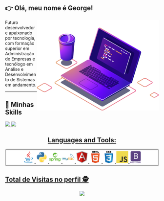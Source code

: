 ## :point_right: Olá, meu nome é <strong>George!</strong>


<img src="https://github.com/george-git-dev/george-git-dev/blob/main/computador.png" min-width="400px" max-width="400px" width="400px" align="right" alt="Computador iuriCode">

<p align="left"> 
  Futuro desenvolvedor e apaixonado por tecnologia, com formação superior em Administração de Empresas e tecnólogo em Análise e Desenvolvimento de Sistemas em andamento.
</p>




----

## 🚀 Minhas Skills

 <div>
  <a href="https://github.com/george-git-dev">
  <img height="140em" src="https://github-readme-stats.vercel.app/api?username=george-git-dev&show_icons=true&theme=dracula&include_all_commits=true&count_private=true"/>
  <img height="140em" src="https://github-readme-stats.vercel.app/api/top-langs/?username=george-git-dev&layout=compact&langs_count=16&theme=dracula"/>
<div>

  
<h2 align="center">Languages and Tools:</h2>

<p align="center" style="background-color: white; border-radius: 5px; border: 1px solid; padding: 5px">
<img src="https://raw.githubusercontent.com/devicons/devicon/master/icons/java/java-original.svg" alt="java" width="40" height="40">
<img src="https://raw.githubusercontent.com/devicons/devicon/master/icons/python/python-original.svg" alt="python" width="40" height="40">
<img src="https://github.com/devicons/devicon/blob/master/icons/spring/spring-original-wordmark.svg" alt="spring" width="40" height="40">
<img src="https://raw.githubusercontent.com/devicons/devicon/master/icons/mysql/mysql-original-wordmark.svg" alt="mysql" width="40" height="40">
<img src="https://raw.githubusercontent.com/devicons/devicon/master/icons/angularjs/angularjs-original.svg" alt="angular" width="40" height="40">
<img src="https://raw.githubusercontent.com/devicons/devicon/master/icons/html5/html5-original-wordmark.svg" alt="html5" width="40" height="40">
<img src="https://raw.githubusercontent.com/devicons/devicon/master/icons/css3/css3-original-wordmark.svg" alt="css3" width="40" height="40">
<img src="https://raw.githubusercontent.com/devicons/devicon/master/icons/javascript/javascript-original.svg" alt="javascript" width="40" height="40">
<img src="https://raw.githubusercontent.com/devicons/devicon/master/icons/bootstrap/bootstrap-plain-wordmark.svg" alt="bootstrap" width="40" height="40">
</p>

 ## Total de Visitas no perfil :detective: <br>
 <p align="center"> 
   <img alingn="center" src="https://profile-counter.glitch.me/george-git-dev/count.svg" />
 </p>
